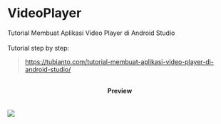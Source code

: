 # VideoPlayer
Tutorial Membuat Aplikasi Video Player di Android Studio
<br/>
<br/>
Tutorial step by step:
> <a href="https://tubianto.com/tutorial-membuat-aplikasi-video-player-di-android-studio/">https://tubianto.com/tutorial-membuat-aplikasi-video-player-di-android-studio/</a>
<br/>
<center><b>Preview</b></center>
<br/>
<br/>
<img src="https://i0.wp.com/tubianto.com/wp-content/uploads/2023/03/Video-Player.jpeg?resize=461%2C1024&ssl=1">
